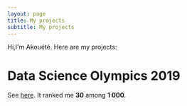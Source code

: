 ```yaml
---
layout: page
title: My projects
subtitle: My projects
---
```

Hi,I'm Akouété. Here are my projects:

# Data Science Olympics 2019
See [here](https://github.com/akouete-kpakpo/Olympics_2019). It ranked me **30** among **1 000**.

